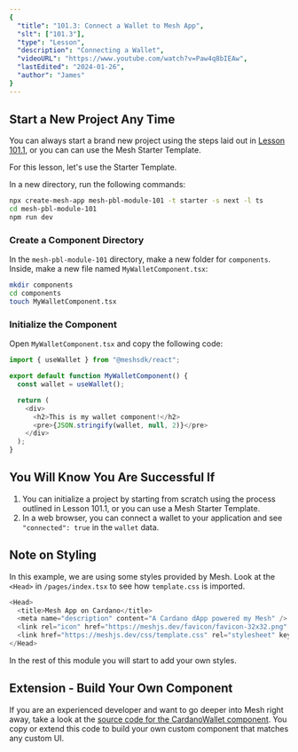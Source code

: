 ```yaml
---
{
  "title": "101.3: Connect a Wallet to Mesh App",
  "slt": ["101.3"],
  "type": "Lesson",
  "description": "Connecting a Wallet",
  "videoURL": "https://www.youtube.com/watch?v=Paw4q8bIEAw",
  "lastEdited": "2024-01-26",
  "author": "James"
}
---
```


## Start a New Project Any Time

You can always start a brand new project using the steps laid out in [Lesson 101.1](/course/module/101/1011), or you can can use the Mesh Starter Template.

For this lesson, let's use the Starter Template.

In a new directory, run the following commands:

```bash
npx create-mesh-app mesh-pbl-module-101 -t starter -s next -l ts
cd mesh-pbl-module-101
npm run dev
```

### Create a Component Directory

In the `mesh-pbl-module-101` directory, make a new folder for `components`. Inside, make a new file named `MyWalletComponent.tsx`:

```bash
mkdir components
cd components
touch MyWalletComponent.tsx
```

### Initialize the Component

Open `MyWalletComponent.tsx` and copy the following code:

```typescript
import { useWallet } from "@meshsdk/react";

export default function MyWalletComponent() {
  const wallet = useWallet();

  return (
    <div>
      <h2>This is my wallet component!</h2>
      <pre>{JSON.stringify(wallet, null, 2)}</pre>
    </div>
  );
}
```

## You Will Know You Are Successful If

1. You can initialize a project by starting from scratch using the process outlined in Lesson 101.1, or you can use a Mesh Starter Template.
2. In a web browser, you can connect a wallet to your application and see `"connected": true` in the `wallet` data.

## Note on Styling

In this example, we are using some styles provided by Mesh. Look at the `<Head>` in `/pages/index.tsx` to see how `template.css` is imported.

```typescript
<Head>
  <title>Mesh App on Cardano</title>
  <meta name="description" content="A Cardano dApp powered my Mesh" />
  <link rel="icon" href="https://meshjs.dev/favicon/favicon-32x32.png" />
  <link href="https://meshjs.dev/css/template.css" rel="stylesheet" key="mesh-demo" />
</Head>
```

In the rest of this module you will start to add your own styles.

## Extension - Build Your Own Component

If you are an experienced developer and want to go deeper into Mesh right away, take a look at the [source code for the CardanoWallet component](https://github.com/MeshJS/mesh/blob/main/packages/demo/components/pages/apis/browserwallet/connectWallet.tsx). You copy or extend this code to build your own custom component that matches any custom UI.
